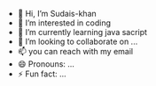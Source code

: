 - 👋 Hi, I’m Sudais-khan
- 👀 I’m interested in coding
- 🌱 I’m currently learning java sacript
- 💞️ I’m looking to collaborate on ...
- 📫 you can reach with my email
- 😄 Pronouns: ...
- ⚡ Fun fact: ...

<!---
Sudais-khan994/Sudais-khan994 is a ✨ special ✨ repository because its `README.md` (this file) appears on your GitHub profile.
You can click the Preview link to take a look at your changes.
--->
